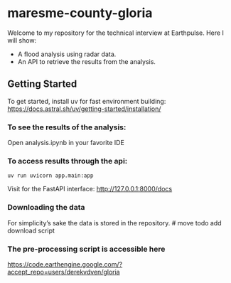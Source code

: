 # maresme-county-gloria
Welcome to my repository for the technical interview at Earthpulse. Here I will show:
- A flood analysis using radar data. 
- An API to retrieve the results from the analysis.

## Getting Started
To get started, install uv for fast environment building:
https://docs.astral.sh/uv/getting-started/installation/

### To see the results of the analysis:
Open analysis.ipynb in your favorite IDE
### To access results through the api:
```
uv run uvicorn app.main:app
```

Visit for the FastAPI interface: http://127.0.0.1:8000/docs


### Downloading the data
For simplicity’s sake the data is stored in the repository. # move todo add download script

### The pre-processing script is accessible here
https://code.earthengine.google.com/?accept_repo=users/derekvdven/gloria

